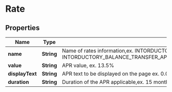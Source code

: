 
# Rate

## Properties
Name | Type | Description | Notes
------------ | ------------- | ------------- | -------------
**name** | **String** | Name of rates information,ex. INTORDUCTORY_PURCHASE_APR,REGULAR_PURCHASE_APR, INTORDUCTORY_BALANCE_TRANSFER_APR,REGULAR_BALANCE_TRANSFER_APR,CASH_ADVANCE_APR,PENALTY_APR,PRIME_RATE |  [optional]
**value** | **String** | APR value, ex. 13.5% |  [optional]
**displayText** | **String** | APR text to be displayed on the page ex. 0.0% for 15 months |  [optional]
**duration** | **String** | Duration of the APR applicable,ex. 15 months |  [optional]



